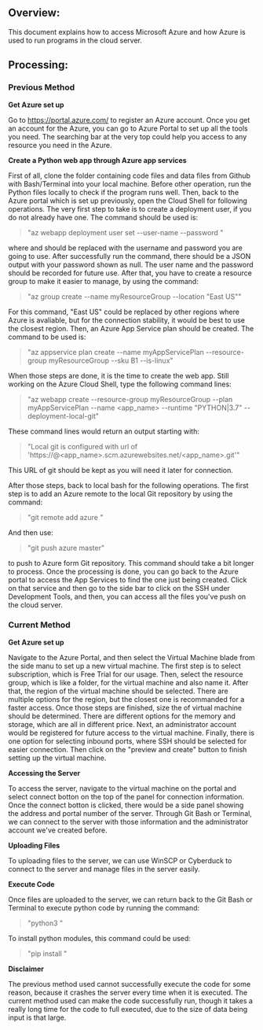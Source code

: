 ## Overview:
This document explains how to access Microsoft Azure and how Azure is used to run programs in the cloud server.

## Processing:
  ### Previous Method 
  **Get Azure set up**
  
  Go to https://portal.azure.com/ to register an Azure account. Once you get an account for the Azure, you can go to Azure Portal to set up all the tools you need. The searching bar at the very top could help you access to any resource you need in the Azure.
  
  **Create a Python web app through Azure app services**
  
  First of all, clone the folder containing code files and data files from Github with Bash/Terminal into your local machine. 
  Before other operation, run the Python files locally to check if the program runs well.
  Then, back to the Azure portal which is set up previously, open the Cloud Shell for following operations.
  The very first step to take is to create a deployment user, if you do not already have one. The command should be used is:
  
  > "az webapp deployment user set --user-name <username> --password <password>"

  where <username> and <password> should be replaced with the username and password you are going to use. After successfully run the command, there should be a JSON output with your password shown as null.
  The user name and the password should be recorded for future use.
  After that, you have to create a resource group to make it easier to manage, by using the command:

  > "az group create --name myResourceGroup --location "East US""

  For this command, "East US" could be replaced by other regions where Azure is avaliable, but for the connection stability, it would be best to use the closest region.
  Then, an Azure App Service plan should be created. The command to be used is:

  > "az appservice plan create --name myAppServicePlan --resource-group myResourceGroup --sku B1 --is-linux"

  When those steps are done, it is the time to create the web app. Still working on the Azure Cloud Shell, type the following command lines:

  > "az webapp create --resource-group myResourceGroup --plan myAppServicePlan --name <app_name> --runtime "PYTHON|3.7" --deployment-local-git"

  These command lines would return an output starting with:

  > "Local git is configured with url of 'https://<username>@<app_name>.scm.azurewebsites.net/<app_name>.git'"

  This URL of git should be kept as you will need it later for connection.

  After those steps, back to local bash for the following operations. The first step is to add an Azure remote to the local Git repository by using the command:

  > "git remote add azure <deploymentLocalGitUrl-from-create-step>"

  And then use:

  > "git push azure master"

  to push to Azure form Git repository. This command should take a bit longer to process. Once the processing is done, you can go back to the Azure portal to access the App Services to find the one just being created. Click on that service and then go to the side bar to click on the SSH under Development Tools, and then, you can access all the files you've push on the cloud server.

  ### Current Method
  **Get Azure set up**
  
  Navigate to the Azure Portal, and then select the Virtual Machine blade from the side manu to set up a new virtual machine. The first step is to select subscription, which is Free Trial for our usage. Then, select the resource group, which is like a folder, for the virtual machine and also name it. After that, the region of the virtual machine should be selected. There are multiple options for the region, but the closest one is recommanded for a faster access. Once those steps are finished, size the of virtual machine should be determined. There are different options for the memory and storage, which are all in different price. Next, an administrator account would be registered for future access to the virtual machine. Finally, there is one option for selecting inbound ports, where SSH should be selected for easier connection. Then click on the "preview and create" button to finish setting up the virtual machine.

  **Accessing the Server**
  
  To access the server, navigate to the virtual machine on the portal and select connect botton on the top of the panel for connection information. Once the connect botton is clicked, there would be a side panel showing the address and portal number of the server. Through Git Bash or Terminal, we can connect to the server with those information and the administrator account we've created before.

  **Uploading Files**
  
  To uploading files to the server, we can use WinSCP or Cyberduck to connect to the server and manage files in the server easily. 

  **Execute Code**
  
  Once files are uploaded to the server, we can return back to the Git Bash or Terminal to execute python code by running the command:

  > "python3 <file name>"

  To install python modules, this command could be used:

  > "pip install <module name>"

  **Disclaimer**
  
  The previous method used cannot successfully execute the code for some reason, because it crashes the server every time when it is executed.
  The current method used can make the code successfully run, though it takes a really long time for the code to full executed, due to the size of data being input is that large.
